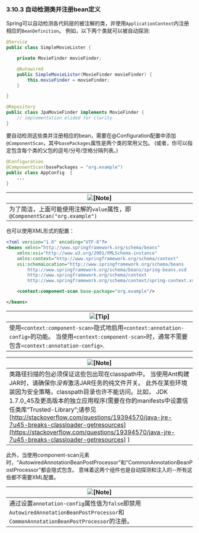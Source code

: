 ### 3.10.3 自动检测类并注册bean定义


Spring可以自动检测各代码层的被注解的类，并使用`ApplicationContext`内注册相应的`BeanDefinition`。 例如，以下两个类就可以被自动探测:

```java
@Service
public class SimpleMovieLister {

	private MovieFinder movieFinder;

	@Autowired
	public SimpleMovieLister(MovieFinder movieFinder) {
		this.movieFinder = movieFinder;
	}

}
```

```java
@Repository
public class JpaMovieFinder implements MovieFinder {
	// implementation elided for clarity
}
```


要自动检测这些类并注册相应的bean，需要在@Configuration配置中添加`@ComponentScan`，其中`basePackages`属性是两个类的常用父包。 (或者，你可以指定包含每个类的父包的逗号/分号/空格分隔列表。)

```java
@Configuration
@ComponentScan(basePackages = "org.example")
public class AppConfig  {
   	...
}
```

| ![[Note]](http://docs.spring.io/spring/docs/5.0.0.M4/spring-framework-reference/htmlsingle/images/note.png.pagespeed.ce.9zQ_1wVwzR.png) |
| ---------------------------------------- |
| 为了简洁，上面可能使用注解的`value`属性，即`@ComponentScan("org.example")` |

也可以使用XML形式的配置：

```xml
<?xml version="1.0" encoding="UTF-8"?>
<beans xmlns="http://www.springframework.org/schema/beans"
	xmlns:xsi="http://www.w3.org/2001/XMLSchema-instance"
	xmlns:context="http://www.springframework.org/schema/context"
	xsi:schemaLocation="http://www.springframework.org/schema/beans
		http://www.springframework.org/schema/beans/spring-beans.xsd
		http://www.springframework.org/schema/context
		http://www.springframework.org/schema/context/spring-context.xsd">

	<context:component-scan base-package="org.example"/>

</beans>
```

| ![[Tip]](http://docs.spring.io/spring/docs/5.0.0.M4/spring-framework-reference/htmlsingle/images/tip.png.pagespeed.ce.w22Wv-tZ37.png) |
| ---------------------------------------- |
| 使用`<context:component-scan>`隐式地启用`<context:annotation-config>`的功能。 当使用`<context:component-scan>`时，通常不需要包含`<context:annotation-config>`. |

| ![[Note]](http://docs.spring.io/spring/docs/5.0.0.M4/spring-framework-reference/htmlsingle/images/note.png.pagespeed.ce.9zQ_1wVwzR.png) |
| ---------------------------------------- |
| 类路径扫描的包必须保证这些包出现在classpath中。 当使用Ant构建JAR时，请确保你*没有*激活JAR任务的纯文件开关。 此外在某些环境装因为安全策略，classpath目录也许不能访问。比如， JDK 1.7.0_45及更高版本的独立应用程序(需要在你的manifests中设置信任类库“Trusted-Library”;请参见 [http://stackoverflow.com/questions/19394570/java-jre-7u45-breaks-classloader-getresources](https://stackoverflow.com/questions/19394570/java-jre-7u45-breaks-classloader-getresources) ) |



此外，当使用component-scan元素时，“AutowiredAnnotationBeanPostProcessor”和“CommonAnnotationBeanPostProcessor”都会隐式包含。 意味着这两个组件也是自动探测和注入的--所有这些都不需要XML配置。

| ![[Note]](http://docs.spring.io/spring/docs/5.0.0.M4/spring-framework-reference/htmlsingle/images/note.png.pagespeed.ce.9zQ_1wVwzR.png) |
| ---------------------------------------- |
| 通过设置`annotation-config`属性值为`false`即禁用`AutowiredAnnotationBeanPostProcessor`和`CommonAnnotationBeanPostProcessor`的注册。 |